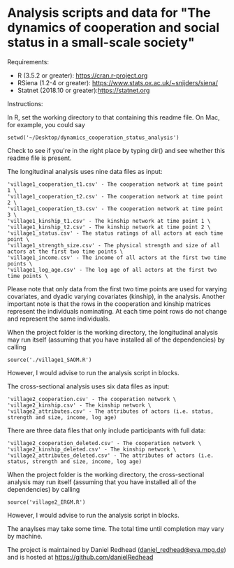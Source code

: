 Analysis scripts and data for "The dynamics of cooperation and social status in a small-scale society" 
============

Requirements: 

- R (3.5.2 or greater): https://cran.r-project.org
- RSiena (1.2-4 or greater): https://www.stats.ox.ac.uk/~snijders/siena/
- Statnet (2018.10 or greater):https://statnet.org


Instructions:

In R, set the working directory to that containing this readme file. On Mac, for example, you could say

```
setwd('~/Desktop/dynamics_cooperation_status_analysis')
```

Check to see if you're in the right place by typing dir() and see whether this readme file is present. 


The longitudinal analysis uses nine data files as input: 

```
'village1_cooperation_t1.csv' - The cooperation network at time point 1 \
'village1_cooperation_t2.csv' - The cooperation network at time point 2 \
'village1_cooperation_t3.csv' - The cooperation network at time point 3 \
'village1_kinship_t1.csv' - The kinship network at time point 1 \
'village1_kinship_t2.csv' - The kinship network at time point 2 \
'village1_status.csv' - The status ratings of all actors at each time point \
'village1_strength_size.csv' - The physical strength and size of all actors at the first two time points \
'village1_income.csv' - The income of all actors at the first two time points \
'village1_log_age.csv' - The log age of all actors at the first two time points \
```

Please note that only data from the first two time points are used for varying covariates, and dyadic varying covariates (kinship), in the analysis. Another important note is that the rows in the cooperation and kinship matrices represent the individuals nominating. At each time point rows do not change and represent the same individuals. 

When the project folder is the working directory, the longitudinal analysis may run itself (assuming that you have installed all of the dependencies) by calling

```
source('./village1_SAOM.R')
```

However, I would advise to run the analysis script in blocks. 

The cross-sectional analysis uses six data files as input: 

```
'village2_cooperation.csv' - The cooperation network \
'village2_kinship.csv' - The kinship network \
'village2_attributes.csv' - The attributes of actors (i.e. status, strength and size, income, log age)
```

There are three data files that only include participants with full data:

```
'village2_cooperation_deleted.csv' - The cooperation network \
'village2_kinship_deleted.csv' - The kinship network \
'village2_attributes_deleted.csv' - The attributes of actors (i.e. status, strength and size, income, log age)
```

When the project folder is the working directory, the cross-sectional analysis may run itself (assuming that you have installed all of the dependencies) by calling

```
source('village2_ERGM.R')
```

However, I would advise to run the analysis script in blocks. 

The anaylses may take some time. The total time until completion may vary by machine. 

The project is maintained by Daniel Redhead (daniel_redhead@eva.mpg.de) and is hosted at https://github.com/danielRedhead
